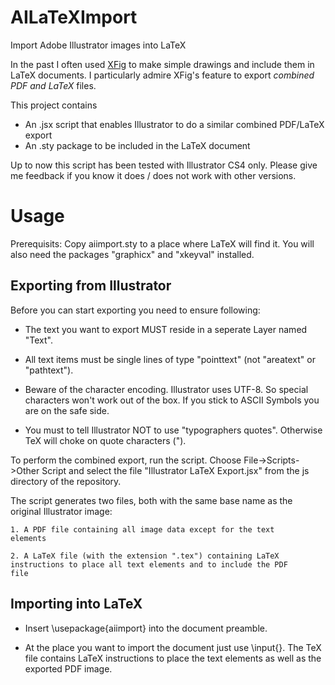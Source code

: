# AILaTeXImport
Import Adobe Illustrator images into LaTeX

In the past I often used [XFig](http://www.xfig.org) to make simple
drawings and include them in LaTeX documents. I particularly admire
XFig's feature to export _combined PDF and LaTeX_ files.

This project contains
 - An .jsx script that enables Illustrator to do a similar combined PDF/LaTeX export
 - An .sty package to be included in the LaTeX document

Up to now this script has been tested with Illustrator CS4
only. Please give me feedback if you know it does / does not work with
other versions.

# Usage

Prerequisits: Copy aiimport.sty to a place where LaTeX will find
it. You will also need the packages "graphicx" and "xkeyval" installed.

## Exporting from Illustrator
Before you can start exporting you need to ensure following:

 - The text you want to export MUST reside in a seperate Layer named "Text".
 
 - All text items must be single lines of type "pointtext" (not "areatext"
   or "pathtext").
   
 - Beware of the character encoding. Illustrator uses UTF-8. So
   special characters won't work out of the box. If you stick to ASCII
   Symbols you are on the safe side.
 
 - You must to tell Illustrator NOT to use "typographers quotes". Otherwise
   TeX will choke on quote characters (").
   
To perform the combined export, run the script. Choose File->Scripts->Other Script and select the file "Illustrator LaTeX Export.jsx" from the js directory of the repository.

The script generates two files, both with the same base name as the original Illustrator image:

    1. A PDF file containing all image data except for the text
    elements

    2. A LaTeX file (with the extension ".tex") containing LaTeX
    instructions to place all text elements and to include the PDF
    file

## Importing into LaTeX

 - Insert \usepackage{aiimport} into the document preamble.
 
 - At the place you want to import the document just use
   \input{<tex-file>}. The TeX file contains LaTeX instructions to
   place the text elements as well as the exported PDF image.


